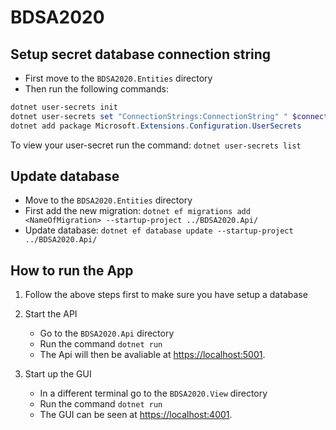 # BDSA2020

## Setup secret database connection string

* First move to the ``BDSA2020.Entities`` directory
* Then run the following commands:

``` PowerShell
dotnet user-secrets init
dotnet user-secrets set "ConnectionStrings:ConnectionString" " $connectionString"
dotnet add package Microsoft.Extensions.Configuration.UserSecrets
```

To view your user-secret run the command: ``dotnet user-secrets list``

## Update database

* Move to the ``BDSA2020.Entities`` directory
* First add the new migration: ``dotnet ef migrations add <NameOfMigration> --startup-project ../BDSA2020.Api/``
* Update database: ``dotnet ef database update --startup-project ../BDSA2020.Api/``

## How to run the App

1. Follow the above steps first to make sure you have setup a database
2. Start the API
    * Go to the ``BDSA2020.Api`` directory
    * Run the command ``dotnet run``
    * The Api will then be avaliable at [https://localhost:5001](https://localhost:5001).

3. Start up the GUI
    * In a different terminal go to the ``BDSA2020.View`` directory
    * Run the command ``dotnet run``
    * The GUI can be seen at [https://localhost:4001](https://localhost:4001).
